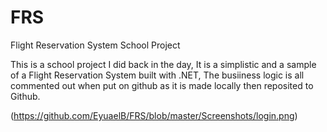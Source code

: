 # FRS
Flight Reservation System 
School Project


This is a school project I did back in the day, It is a simplistic and a sample of a Flight Reservation System built with .NET, The busiiness logic is all commented out when put on github as it is made locally then reposited to Github.  


(https://github.com/EyuaelB/FRS/blob/master/Screenshots/login.png)


